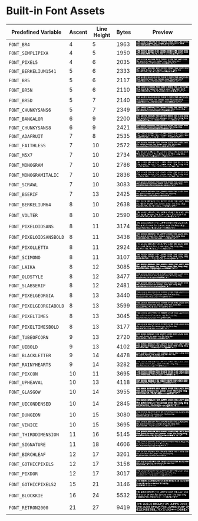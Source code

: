 # Built-in Font Assets
| Predefined Variable | Ascent | Line Height | Bytes | Preview |
|---|---|---|---|---|
| `FONT_BR4` | 4 | 5 | 1963 | ![FONT_BR4](font_images/FONT_BR4.png) |
| `FONT_SIMPLIPIXA` | 4 | 5 | 1950 | ![FONT_SIMPLIPIXA](font_images/FONT_SIMPLIPIXA.png) |
| `FONT_PIXEL5` | 4 | 6 | 2035 | ![FONT_PIXEL5](font_images/FONT_PIXEL5.png) |
| `FONT_BERKELIUM1541` | 5 | 6 | 2333 | ![FONT_BERKELIUM1541](font_images/FONT_BERKELIUM1541.png) |
| `FONT_BR5` | 5 | 6 | 2117 | ![FONT_BR5](font_images/FONT_BR5.png) |
| `FONT_BR5N` | 5 | 6 | 2110 | ![FONT_BR5N](font_images/FONT_BR5N.png) |
| `FONT_BR5D` | 5 | 7 | 2140 | ![FONT_BR5D](font_images/FONT_BR5D.png) |
| `FONT_CHUNKYSANS6` | 5 | 7 | 2349 | ![FONT_CHUNKYSANS6](font_images/FONT_CHUNKYSANS6.png) |
| `FONT_BANGALOR` | 6 | 9 | 2200 | ![FONT_BANGALOR](font_images/FONT_BANGALOR.png) |
| `FONT_CHUNKYSANS8` | 6 | 9 | 2421 | ![FONT_CHUNKYSANS8](font_images/FONT_CHUNKYSANS8.png) |
| `FONT_ADAFRUIT` | 7 | 8 | 2535 | ![FONT_ADAFRUIT](font_images/FONT_ADAFRUIT.png) |
| `FONT_FAITHLESS` | 7 | 10 | 2572 | ![FONT_FAITHLESS](font_images/FONT_FAITHLESS.png) |
| `FONT_M5X7` | 7 | 10 | 2734 | ![FONT_M5X7](font_images/FONT_M5X7.png) |
| `FONT_MONOGRAM` | 7 | 10 | 2786 | ![FONT_MONOGRAM](font_images/FONT_MONOGRAM.png) |
| `FONT_MONOGRAMITALIC` | 7 | 10 | 2836 | ![FONT_MONOGRAMITALIC](font_images/FONT_MONOGRAMITALIC.png) |
| `FONT_SCRAWL` | 7 | 10 | 3083 | ![FONT_SCRAWL](font_images/FONT_SCRAWL.png) |
| `FONT_BSERIF` | 7 | 13 | 2425 | ![FONT_BSERIF](font_images/FONT_BSERIF.png) |
| `FONT_BERKELIUM64` | 8 | 10 | 2638 | ![FONT_BERKELIUM64](font_images/FONT_BERKELIUM64.png) |
| `FONT_VOLTER` | 8 | 10 | 2590 | ![FONT_VOLTER](font_images/FONT_VOLTER.png) |
| `FONT_PIXELOIDSANS` | 8 | 11 | 3174 | ![FONT_PIXELOIDSANS](font_images/FONT_PIXELOIDSANS.png) |
| `FONT_PIXELOIDSANSBOLD` | 8 | 11 | 3438 | ![FONT_PIXELOIDSANSBOLD](font_images/FONT_PIXELOIDSANSBOLD.png) |
| `FONT_PIXOLLETTA` | 8 | 11 | 2924 | ![FONT_PIXOLLETTA](font_images/FONT_PIXOLLETTA.png) |
| `FONT_SCIMONO` | 8 | 11 | 3107 | ![FONT_SCIMONO](font_images/FONT_SCIMONO.png) |
| `FONT_LAIKA` | 8 | 12 | 3085 | ![FONT_LAIKA](font_images/FONT_LAIKA.png) |
| `FONT_OLDSTYLE` | 8 | 12 | 3477 | ![FONT_OLDSTYLE](font_images/FONT_OLDSTYLE.png) |
| `FONT_SLABSERIF` | 8 | 12 | 2481 | ![FONT_SLABSERIF](font_images/FONT_SLABSERIF.png) |
| `FONT_PIXELGEORGIA` | 8 | 13 | 3440 | ![FONT_PIXELGEORGIA](font_images/FONT_PIXELGEORGIA.png) |
| `FONT_PIXELGEORGIABOLD` | 8 | 13 | 3599 | ![FONT_PIXELGEORGIABOLD](font_images/FONT_PIXELGEORGIABOLD.png) |
| `FONT_PIXELTIMES` | 8 | 13 | 3045 | ![FONT_PIXELTIMES](font_images/FONT_PIXELTIMES.png) |
| `FONT_PIXELTIMESBOLD` | 8 | 13 | 3177 | ![FONT_PIXELTIMESBOLD](font_images/FONT_PIXELTIMESBOLD.png) |
| `FONT_TUBEOFCORN` | 9 | 13 | 2720 | ![FONT_TUBEOFCORN](font_images/FONT_TUBEOFCORN.png) |
| `FONT_UIBOLD` | 9 | 13 | 4102 | ![FONT_UIBOLD](font_images/FONT_UIBOLD.png) |
| `FONT_BLACKLETTER` | 9 | 14 | 4478 | ![FONT_BLACKLETTER](font_images/FONT_BLACKLETTER.png) |
| `FONT_RAINYHEARTS` | 9 | 14 | 3282 | ![FONT_RAINYHEARTS](font_images/FONT_RAINYHEARTS.png) |
| `FONT_PIXCON` | 10 | 11 | 3695 | ![FONT_PIXCON](font_images/FONT_PIXCON.png) |
| `FONT_UPHEAVAL` | 10 | 13 | 4118 | ![FONT_UPHEAVAL](font_images/FONT_UPHEAVAL.png) |
| `FONT_GLASGOW` | 10 | 14 | 3955 | ![FONT_GLASGOW](font_images/FONT_GLASGOW.png) |
| `FONT_UICONDENSED` | 10 | 14 | 2845 | ![FONT_UICONDENSED](font_images/FONT_UICONDENSED.png) |
| `FONT_DUNGEON` | 10 | 15 | 3080 | ![FONT_DUNGEON](font_images/FONT_DUNGEON.png) |
| `FONT_VENICE` | 10 | 15 | 3695 | ![FONT_VENICE](font_images/FONT_VENICE.png) |
| `FONT_THIRDDIMENSION` | 11 | 16 | 5145 | ![FONT_THIRDDIMENSION](font_images/FONT_THIRDDIMENSION.png) |
| `FONT_SIGNATURE` | 11 | 18 | 4606 | ![FONT_SIGNATURE](font_images/FONT_SIGNATURE.png) |
| `FONT_BIRCHLEAF` | 12 | 17 | 3261 | ![FONT_BIRCHLEAF](font_images/FONT_BIRCHLEAF.png) |
| `FONT_GOTHICPIXELS` | 12 | 17 | 3158 | ![FONT_GOTHICPIXELS](font_images/FONT_GOTHICPIXELS.png) |
| `FONT_PIXDOR` | 12 | 17 | 3017 | ![FONT_PIXDOR](font_images/FONT_PIXDOR.png) |
| `FONT_GOTHICPIXELS2` | 15 | 21 | 3146 | ![FONT_GOTHICPIXELS2](font_images/FONT_GOTHICPIXELS2.png) |
| `FONT_BLOCKKIE` | 16 | 24 | 5532 | ![FONT_BLOCKKIE](font_images/FONT_BLOCKKIE.png) |
| `FONT_RETRON2000` | 21 | 27 | 9419 | ![FONT_RETRON2000](font_images/FONT_RETRON2000.png) |
